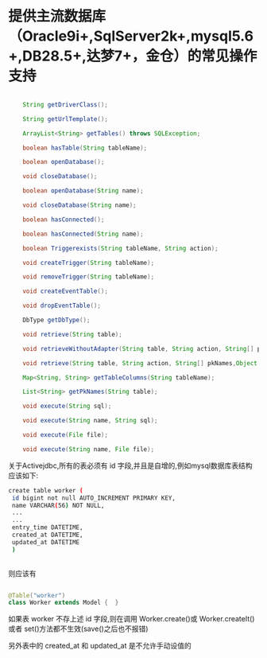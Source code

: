 

 # 提供主流数据库（Oracle9i+,SqlServer2k+,mysql5.6+,DB28.5+,达梦7+，金仓）的常见操作支持
 
 ```Java

     String getDriverClass();

     String getUrlTemplate();

     ArrayList<String> getTables() throws SQLException;

     boolean hasTable(String tableName);

     boolean openDatabase();

     void closeDatabase();

     boolean openDatabase(String name);

     void closeDatabase(String name);

     boolean hasConnected();

     boolean hasConnected(String name);

     boolean Triggerexists(String tableName, String action);

     void createTrigger(String tableName);

     void removeTrigger(String tableName);

     void createEventTable();

     void dropEventTable();

     DbType getDbType();

     void retrieve(String table);

     void retrieveWithoutAdapter(String table, String action, String[] pkNames, Object[] newPkValues, Object[] oldPkValues);

     void retrieve(String table, String action, String[] pkNames,Object[] newPkValues, Object[] oldPkValues);

     Map<String, String> getTableColumns(String tableName);

     List<String> getPkNames(String table);

     void execute(String sql);

     void execute(String name, String sql);

     void execute(File file);

     void execute(String name, File file);

  ``` 

 关于Activejdbc,所有的表必须有 id 字段,并且是自增的,例如mysql数据库表结构应该如下:
 
 ```bash
 create table worker (
  id bigint not null AUTO_INCREMENT PRIMARY KEY,
  name VARCHAR(56) NOT NULL,
  ...
  ...
  entry_time DATETIME,
  created_at DATETIME,
  updated_at DATETIME
  )
  
  ```
  则应该有 
  ```Java
  
  @Table("worker")
  class Worker extends Model {  }
  ```
  
 如果表 worker 不存上述 id 字段,则在调用 Worker.create()或 Worker.createIt()
 或者 set()方法都不生效(save()之后也不报错)
 
 另外表中的 created_at 和 updated_at 是不允许手动设值的
 
 